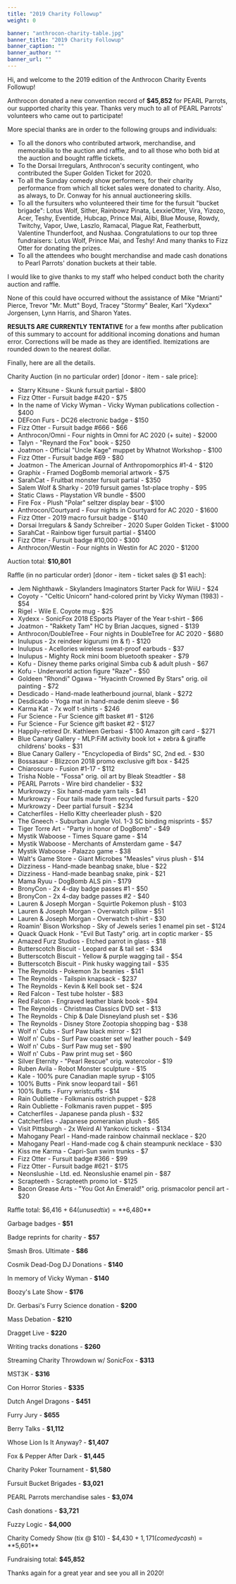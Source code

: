 ```yaml
---
title: "2019 Charity Followup"
weight: 0

banner: "anthrocon-charity-table.jpg"
banner_title: "2019 Charity Followup"
banner_caption: ""
banner_author: ""
banner_url: ""
---
```


Hi, and welcome to the 2019 edition of the Anthrocon Charity Events Followup!

Anthrocon donated a new convention record of **$45,852** for PEARL Parrots, our supported charity this year.&nbsp;Thanks very much to all of PEARL Parrots' volunteers who came out to participate!

More special thanks are in order to the following groups and individuals:

- To all the donors who contributed artwork, merchandise, and memorabilia to the auction and raffle, and to all those who both bid at the auction and bought raffle tickets.
- To the Dorsai Irregulars, Anthrocon's security contingent, who contributed the Super Golden Ticket for 2020.
- To all the Sunday comedy show performers, for their charity performance from which all ticket sales were donated to charity.&nbsp;Also, as always, to Dr. Conway for his annual auctioneering skills.
- To all the fursuiters who volunteered their time for the fursuit "bucket brigade": Lotus Wolf, Sither, Rainbowz Pinata, LexxieOtter, Vira, Yizozo, Acer, Teshy, Eventide, Hubcap, Prince Mai, Alibi, Blue Mouse, Rowdy, Twitchy, Vapor, Uwe, Laszlo, Ramacal, Plague Rat, Featherbutt, Valentine Thunderfoot, and Nushaa.&nbsp;Congratulations to our top three fundraisers: Lotus Wolf, Prince Mai, and Teshy!  And many thanks to Fizz Otter for donating the prizes.
- To all the attendees who bought merchandise and made cash donations to Pearl Parrots' donation buckets at their table.

I would like to give thanks to my staff who helped conduct both the charity auction and raffle.

None of this could have occurred without the assistance of Mike "Mrianti" Pierce, Trevor "Mr. Mutt" Boyd, Tracey "Stormy" Bealer, Karl "Xydexx" Jorgensen, Lynn Harris, and Sharon Yates.

**RESULTS ARE CURRENTLY TENTATIVE** for a few months after publication of this summary to account for additional incoming donations and human error.&nbsp;Corrections will be made as they are identified.  Itemizations are rounded down to the nearest dollar.

Finally, here are all the details.

Charity Auction (in no particular order) [donor - item - sale price]:

- Starry Kitsune - Skunk fursuit partial - $800
- Fizz Otter - Fursuit badge #420 - $75
- In the name of Vicky Wyman - Vicky Wyman publications collection - $400
- DEFcon Furs - DC26 electronic badge - $150
- Fizz Otter - Fursuit badge #666 - $66
- Anthrocon/Omni - Four nights in Omni for AC 2020 (+ suite) - $2000
- Talyn - "Reynard the Fox" book - $250
- Joatmon - Official "Uncle Kage" muppet by Whatnot Workshop - $100
- Fizz Otter - Fursuit badge #69 - $80
- Joatmon - The American Journal of Anthropomorphics #1-4 - $120
- Graphix - Framed DogBomb memorial artwork - $75
- SarahCat - Fruitbat monster fursuit partial - $350
- Salem Wolf &amp; Sharky - 2019 fursuit games 1st-place trophy - $95
- Static Claws - Playstation VR bundle - $500
- Fire Fox - Plush "Polar" seltzer display bear - $100
- Anthrocon/Courtyard - Four nights in Courtyard for AC 2020 - $1600
- Fizz Otter - 2019 macro fursuit badge - $140
- Dorsai Irregulars &amp; Sandy Schreiber - 2020 Super Golden Ticket - $1000
- SarahCat - Rainbow tiger fursuit partial - $1400
- Fizz Otter - Fursuit badge #10,000 - $300
- Anthrocon/Westin - Four nights in Westin for AC 2020 - $1200

Auction total: **$10,801**

Raffle (in no particular order) [donor - item - ticket sales @ $1 each]:

- Jem Nighthawk - Skylanders Imaginators Starter Pack for WiiU - $24
- Coyoty - "Celtic Unicorn" hand-colored print by Vicky Wyman (1983) - $54
- Rigel - Wile E. Coyote mug - $25
- Xydexx - SonicFox 2018 ESports Player of the Year t-shirt - $66
- Joatmon - "Rakkety Tam" HC by Brian Jacques, signed - $139
- Anthrocon/DoubleTree - Four nights in DoubleTree for AC 2020 - $680
- Inulupus - 2x reindeer kigurumi (m &amp; f) - $120
- Inulupus - Acellories wireless sweat-proof earbuds - $37
- Inulupus - Mighty Rock mini boom bluetooth speaker - $79
- Kofu - Disney theme parks original Simba cub &amp; adult plush - $67
- Kofu - Underworld action figure "Raze" - $50
- Goldeen "Rhondi" Ogawa - "Hyacinth Crowned By Stars" orig. oil painting - $72
- Desdicado - Hand-made leatherbound journal, blank - $272
- Desdicado - Yoga mat in hand-made denim sleeve - $6
- Karma Kat - 7x wolf t-shirts - $246
- Fur Science - Fur Science gift basket #1 - $126
- Fur Science - Fur Science gift basket #2 - $127
- Happily-retired Dr. Kathleen Gerbasi - $100 Amazon gift card - $271
- Blue Canary Gallery - MLP:FiM activity book lot + zebra &amp; giraffe childrens' books - $31
- Blue Canary Gallery - "Encyclopedia of Birds" SC, 2nd ed. - $30
- Bossasaur - Blizzcon 2018 promo exclusive gift box - $425
- Chiaroscuro - Fusion #1-17 - $112
- Trisha Noble - "Fossa" orig. oil art by Bleak Steadtler - $8
- PEARL Parrots - Wire bird chandelier - $32
- Murkrowzy - Six hand-made yarn tails - $41
- Murkrowzy - Four tails made from recycled fursuit parts - $20
- Murkrowzy - Deer partial fursuit - $234
- Catcherfiles - Hello Kitty cheerleader plush - $20
- The Gneech - Suburban Jungle Vol. 1-3 SC binding misprints - $57
- Tiger Torre Art - "Party in honor of DogBomb" - $49
- Mystik Waboose - Times Square game - $14
- Mystik Waboose - Merchants of Amsterdam game - $47
- Mystik Waboose - Palazzo game - $38
- Walt's Game Store - Giant Microbes "Measles" virus plush - $14
- Dizziness - Hand-made beanbag snake, blue - $22
- Dizziness - Hand-made beanbag snake, pink - $21
- Mama Ryuu - DogBomb ALS pin - $179
- BronyCon - 2x 4-day badge passes #1 - $50
- BronyCon - 2x 4-day badge passes #2 - $40
- Lauren &amp; Joseph Morgan - Squirtle Pokemon plush - $103
- Lauren &amp; Joseph Morgan - Overwatch pillow - $51
- Lauren &amp; Joseph Morgan - Overwatch t-shirt - $30
- Roamin' Bison Workshop - Sky of Jewels series 1 enamel pin set - $124
- Quack Quack Honk - "Evil But Tasty" orig. art in coptic marker - $5
- Amazed Furz Studios - Etched parrot in glass - $18
- Butterscotch Biscuit - Leopard ear &amp; tail set - $34
- Butterscotch Biscuit - Yellow &amp; purple wagging tail - $54
- Butterscotch Biscuit - Pink husky wagging tail - $35
- The Reynolds - Pokemon 3x beanies - $141
- The Reynolds - Tailspin knapsack - $237
- The Reynolds - Kevin &amp; Kell book set - $24
- Red Falcon - Test tube holster - $83
- Red Falcon - Engraved leather blank book - $94
- The Reynolds - Christmas Classics DVD set - $13
- The Reynolds - Chip &amp; Dale Disneyland plush set - $36
- The Reynolds - Disney Store Zootopia shopping bag - $38
- Wolf n' Cubs - Surf Paw black mirror - $21
- Wolf n' Cubs - Surf Paw coaster set w/ leather pouch - $49
- Wolf n' Cubs - Surf Paw mug set - $90
- Wolf n' Cubs - Paw print mug set - $60
- Silver Eternity - "Pearl Rescue" orig. watercolor - $19
- Ruben Avila - Robot Monster sculpture - $15
- Kale - 100% pure Canadian maple syrup - $105
- 100% Butts - Pink snow leopard tail - $61
- 100% Butts - Furry wristcuffs - $14
- Rain Oubliette - Folkmanis ostrich puppet - $28
- Rain Oubliette - Folkmanis raven puppet - $95
- Catcherfiles - Japanese panda plush - $32
- Catcherfiles - Japanese pomeranian plush - $65
- Visit Pittsburgh - 2x Weird Al Yankovic tickets - $134
- Mahogany Pearl - Hand-made rainbow chainmail necklace - $20
- Mahogany Pearl - Hand-made cog &amp; chain steampunk necklace - $30
- Kiss me Karma - Capri-Sun swim trunks - $7
- Fizz Otter - Fursuit badge #366 - $99
- Fizz Otter - Fursuit badge #621 - $175
- Neonslushie - Ltd. ed. Neonslushie enamel pin - $87
- Scrapteeth - Scrapteeth promo lot - $125
- Bacon Grease Arts - "You Got An Emerald!" orig. prismacolor pencil art - $20

Raffle total: $6,416 + $64 (unused tix) = **$6,480**

Garbage badges - **$51**

Badge reprints for charity - **$57**

Smash Bros. Ultimate - **$86**

Cosmik Dead-Dog DJ Donations - **$140**

In memory of Vicky Wyman - **$140**

Boozy's Late Show - **$176**

Dr. Gerbasi's Furry Science donation - **$200**

Mass Debation - **$210**

Dragget Live - **$220**

Writing tracks donations - **$260**

Streaming Charity Throwdown w/ SonicFox - **$313**

MST3K - **$316**

Con Horror Stories - **$335**

Dutch Angel Dragons - **$451**

Furry Jury - **$655**

Berry Talks - **$1,112**

Whose Lion Is It Anyway? - **$1,407**

Fox &amp; Pepper After Dark - **$1,445**

Charity Poker Tournament - **$1,580**

Fursuit Bucket Brigades - **$3,021**

PEARL Parrots merchandise sales - **$3,074**

Cash donations - **$3,721**

Fuzzy Logic - **$4,000**

Charity Comedy Show (tix @ $10) - $4,430 + $1,171 (comedy cash) = **$5,601**

Fundraising total: **$45,852**

Thanks again for a great year and see you all in 2020!
